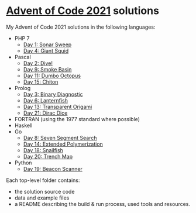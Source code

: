 # [Advent of Code 2021](https://adventofcode.com/2021) solutions

My Advent of Code 2021 solutions in the following languages:
- PHP 7
  - [Day 1: Sonar Sweep](./01-php)
  - [Day 4: Giant Squid](./04-php)
- Pascal
  - [Day 2: Dive!](./02-pascal)
  - [Day 9: Smoke Basin](./09-pascal)
  - [Day 11: Dumbo Octopus](./11-pascal)
  - [Day 15: Chiton](./15-pascal)
- Prolog
  - [Day 3: Binary Diagnostic](./03-prolog)
  - [Day 6: Lanternfish](./06-prolog)
  - [Day 13: Transparent Origami](./13-prolog)
  - [Day 21: Dirac Dice](./21-prolog)
- FORTRAN (using the 1977 standard where possible)
- Haskell
- Go
  - [Day 8: Seven Segment Search](./08-go)
  - [Day 14: Extended Polymerization](./14-go)
  - [Day 18: Snailfish](./18-go)
  - [Day 20: Trench Map](./20-go)
- Python
  - [Day 19: Beacon Scanner](./19-python)

Each top-level folder contains:
- the solution source code
- data and example files
- a README describing the build & run process, used tools and resources.
